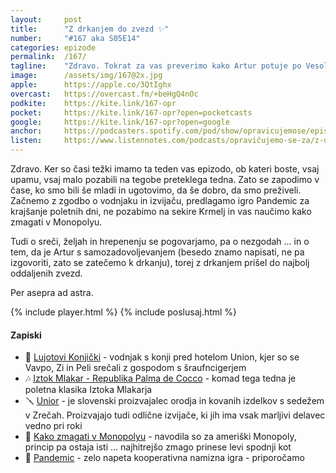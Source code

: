 ```yaml
---
layout: 	post
title:  	"Z drkanjem do zvezd ✨"
number: 	"#167 aka S05E14"
categories:	epizode
permalink:	/167/
tagline: 	"Zdravo. Tokrat za vas preverimo kako Artur potuje po Vesolju, kaj išče na svoji poti in kako si plačuje to drago potovanje. Namig je zelo dobro skrit v naslovu tokratne epizode."
image:		/assets/img/167@2x.jpg
apple:		https://apple.co/3QtIghx
overcast:	https://overcast.fm/+beHgQ4nOc
podkite:	https://kite.link/167-opr
pocket:		https://kite.link/167-opr?open=pocketcasts
google:		https://kite.link/167-opr?open=google
anchor:		https://podcasters.spotify.com/pod/show/opravicujemose/episodes/Z-drkanjem-do-zvezd-e27qcf3
listen:		https://www.listennotes.com/podcasts/opravičujemo-se-za/z-drkanjem-do-zvezd-369lOf8t14h/embed/
---
```


Zdravo. Ker so časi težki imamo ta teden vas epizodo, ob kateri boste, vsaj upamu, vsaj malo pozabili na tegobe preteklega tedna. Zato se zapodimo v čase, ko smo bili še mladi in ugotovimo, da še dobro, da smo preživeli. Začnemo z zgodbo o vodnjaku in izvijaču, predlagamo igro Pandemic za krajšanje poletnih dni, ne pozabimo na sekire Krmelj in vas naučimo kako zmagati v Monopolyu. 

Tudi o sreči, željah in hrepenenju se pogovarjamo, pa o nezgodah ... in o tem, da je Artur s samozadovoljevanjem (besedo znamo napisati, ne pa izgovoriti, zato se zatečemo k drkanju), torej z drkanjem prišel do najbolj oddaljenih zvezd. 

Per asepra ad astra. 

{% include player.html %}
{% include poslusaj.html %}

<!--break-->

#### Zapiski

- 🎠 [Lujotovi Konjički](https://siol.net/trendi/svet-znanih/lujotovi-konjicki-313359) - vodnjak s konji pred hotelom Union, kjer so se Vavpo, Zi in Peli srečali z gospodom s šraufncigerjem 
- 🎶 [Iztok Mlakar - Republika Palma de Cocco](https://www.youtube.com/watch?v=EWTl7x0xVDg) - komad tega tedna je poletna klasika Iztoka Mlakarja 
- 🪛 [Unior](https://sl.wikipedia.org/wiki/Unior) - je slovenski proizvajalec orodja in kovanih izdelkov s sedežem v Zrečah. Proizvajajo tudi odlične izvijače, ki jih ima vsak marljivi delavec vedno pri roki  
- 🎲 [Kako zmagati v Monopolyu](https://www.wikihow.com/Win-at-Monopoly) - navodila so za ameriški Monopoly, princip pa ostaja isti ... najhitrejšo zmago prinese levi spodnji kot 
- 🦠 [Pandemic](https://en.wikipedia.org/wiki/Pandemic_(board_game)) - zelo napeta kooperativna namizna igra - priporočamo 